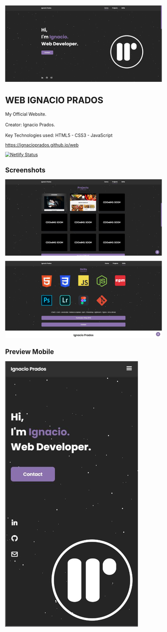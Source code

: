 ![banner](https://raw.githubusercontent.com/IgnacioPrados/web/gh-pages/assets/img/preview.JPG)
#  WEB IGNACIO PRADOS
 My Official Website.
<br><br>
 Creator: Ignacio Prados.
 <br><br>
 Key Technologies used: HTML5 - CSS3 - JavaScript

https://ignacioprados.github.io/web

[![Netlify Status](https://api.netlify.com/api/v1/badges/fc319ca1-531a-40b0-b353-dc01b91356a3/deploy-status)](https://app.netlify.com/sites/ignacioprados/deploys)

## Screenshots

![banner](https://raw.githubusercontent.com/IgnacioPrados/web/gh-pages/assets/img/preview2.JPG)

![banner](https://raw.githubusercontent.com/IgnacioPrados/web/gh-pages/assets/img/preview3.JPG)

## Preview Mobile

![banner](https://raw.githubusercontent.com/IgnacioPrados/web/gh-pages/assets/img/preview-mobile.JPG)
